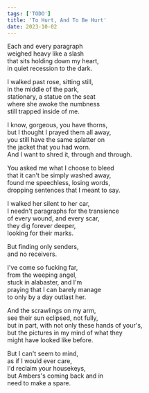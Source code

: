 ```yaml
---
tags: ['TODO']
title: 'To Hurt, And To Be Hurt'
date: 2023-10-02
---
```


Each and every paragraph  
weighed heavy like a slash  
that sits holding down my heart,  
in quiet recession to the dark.

I walked past rose, sitting still,  
in the middle of the park,  
stationary, a statue on the seat  
where she awoke the numbness  
still trapped inside of me.

I know, gorgeous, you have thorns,  
but I thought I prayed them all away,  
you still have the same splatter on  
the jacket that you had worn.  
And I want to shred it, through and through.

You asked me what I choose to bleed  
that it can't be simply washed away,  
found me speechless, losing words,  
dropping sentences that I meant to say.

I walked her silent to her car,  
I needn't paragraphs for the transience  
of every wound, and every scar,  
they dig forever deeper,  
looking for their marks.

But finding only senders,  
and no receivers.

I've come so fucking far,  
from the weeping angel,  
stuck in alabaster, and I'm  
praying that I can barely manage  
to only by a day outlast her.

And the scrawlings on my arm,  
see their sun eclipsed, not fully,  
but in part, with not only these hands of your's,  
but the pictures in my mind of what they  
might have looked like before.

But I can't seem to mind,  
as if I would ever care,  
I'd reclaim your housekeys,  
but Ambers's coming back and in  
need to make a spare.
